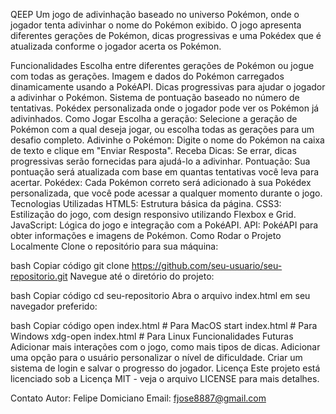 QEEP
Um jogo de adivinhação baseado no universo Pokémon, onde o jogador tenta adivinhar o nome do Pokémon exibido. O jogo apresenta diferentes gerações de Pokémon, dicas progressivas e uma Pokédex que é atualizada conforme o jogador acerta os Pokémon.

Funcionalidades
Escolha entre diferentes gerações de Pokémon ou jogue com todas as gerações.
Imagem e dados do Pokémon carregados dinamicamente usando a PokéAPI.
Dicas progressivas para ajudar o jogador a adivinhar o Pokémon.
Sistema de pontuação baseado no número de tentativas.
Pokédex personalizada onde o jogador pode ver os Pokémon já adivinhados.
Como Jogar
Escolha a geração: Selecione a geração de Pokémon com a qual deseja jogar, ou escolha todas as gerações para um desafio completo.
Adivinhe o Pokémon: Digite o nome do Pokémon na caixa de texto e clique em "Enviar Resposta".
Receba Dicas: Se errar, dicas progressivas serão fornecidas para ajudá-lo a adivinhar.
Pontuação: Sua pontuação será atualizada com base em quantas tentativas você leva para acertar.
Pokédex: Cada Pokémon correto será adicionado à sua Pokédex personalizada, que você pode acessar a qualquer momento durante o jogo.
Tecnologias Utilizadas
HTML5: Estrutura básica da página.
CSS3: Estilização do jogo, com design responsivo utilizando Flexbox e Grid.
JavaScript: Lógica do jogo e integração com a PokéAPI.
API: PokéAPI para obter informações e imagens de Pokémon.
Como Rodar o Projeto Localmente
Clone o repositório para sua máquina:

bash
Copiar código
git clone https://github.com/seu-usuario/seu-repositorio.git
Navegue até o diretório do projeto:

bash
Copiar código
cd seu-repositorio
Abra o arquivo index.html em seu navegador preferido:

bash
Copiar código
open index.html  # Para MacOS
start index.html  # Para Windows
xdg-open index.html  # Para Linux
Funcionalidades Futuras
Adicionar mais interações com o jogo, como mais tipos de dicas.
Adicionar uma opção para o usuário personalizar o nível de dificuldade.
Criar um sistema de login e salvar o progresso do jogador.
Licença
Este projeto está licenciado sob a Licença MIT - veja o arquivo LICENSE para mais detalhes.

Contato
Autor: Felipe Domiciano
Email: fjose8887@gmail.com